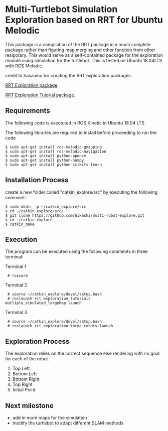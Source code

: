 # Multi-Turtlebot Simulation Exploration based on RRT for Ubuntu Melodic
This package is a compilation of the RRT package in a much complete package rather than figuring map merging and other function from other resipotary. 
This would serve as a self-contained package for the exploration module using simulation for the turtlebot.
This is tested on Ubuntu 18.04LTS with ROS Melodic.

credit to hasauino for creating the RRT exploration packages.

[RRT Exploration package](https://github.com/hasauino/rrt_exploration "RRT Exploration").

[RRT Exploration Tutorial package](https://github.com/hasauino/rrt_exploration_tutorials "RRT Exploration").


## Requirements
The following code is exectuted in ROS Kinetic in Ubuntu 18.04 LTS

The following libraries are required to install before proceeding to run the code

    $ sudo apt-get install ros-melodic-gmapping
    $ sudo apt-get install ros-melodic-navigation
    $ sudo apt-get install python-opencv
    $ sudo apt-get install python-numpy
    $ sudo apt-get install python-scikits-learn


## Installation Process
create a new folder called "catkin_explore/src" by executing the following comment:

    $ sudo mkdir -p ~/catkin_explore/src
    $ cd ~/catkin_explore/src/
    $ git clone https://github.com/hikashi/multi-robot-explore.git
    $ cd ~/catkin_explore
    $ catkin_make


## Execution
The program can be executed using the following comments in three terminal:

Terminal 1

     # roscore 
Terminal 2

     # source ~/catkin_explore/devel/setup.bash 
     # roslaunch rrt_exploration_tutorials mutliple_simulated_largeMap.launch 
Terminal 3

     # source ~/catkin_explore/devel/setup.bash 
     # roslaunch rrt_exploration three_robots.launch 

## Exploration Process
The exploration relies on the correct sequence else rendering with no goal for each of the robot.
1. Top Left
2. Bottom Left
3. Bottom Right
4. Top Right
5. Initial Point


## Next milestone
- add in more maps for the simulation
- modify the turtlebot to adapt different SLAM methods
